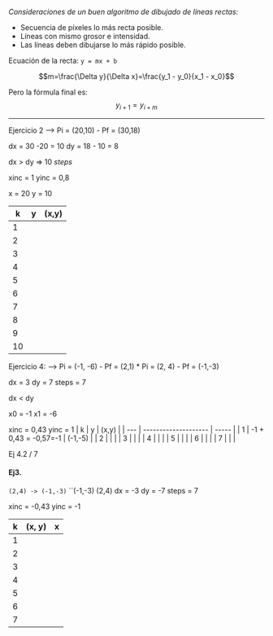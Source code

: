 
*Consideraciones de un buen algoritmo de dibujado de líneas rectas:*
* Secuencia de píxeles lo más recta posible.
* Líneas con mismo grosor e intensidad.
* Las líneas deben dibujarse lo más rápido posible. 

Ecuación de la recta: ``y = mx + b`` 

$$m=\frac{\Delta y}{\Delta x}=\frac{y_1 - y_0}{x_1 - x_0}$$

Pero la fórmula final es:
$$y_{i+1} = y_{i + m}$$

----
Ejercicio 2 --> Pi = (20,10) - Pf = (30,18)

dx = 30 -20 = 10
dy = 18 - 10 = 8

dx > dy => 10 *steps*

xinc = 1
yinc = 0,8

x = 20
y = 10

| k   | y   | (x,y) |
| --- | --- | ----- |
| 1   |     |       |
| 2   |     |       |
| 3   |     |       |
| 4   |     |       |
| 5   |     |       |
| 6   |     |       |
| 7   |     |       |
| 8   |     |       |
| 9   |     |       |
| 10  |     |       |


Ejercicio 4:
--> Pi = (-1, -6) - Pf = (2,1) * Pi = (2, 4) - Pf = (-1,-3)

dx = 3
dy = 7
steps = 7

dx < dy 

x0 = -1
x1 = -6

xinc = 0,43
yinc = 1
| k   | y                    | (x,y) |
| --- | -------------------- | ----- |
| 1   | -1 + 0,43 = -0,57=-1 |  (-1,-5)     |
| 2   |                      |       |
| 3   |                      |       |
| 4   |                      |       |
| 5   |                      |       |
| 6   |                      |       |
| 7   |                      |       |

Ej 4.2 / 7

#### Ej3.

``(2,4) -> (-1,-3)``
``(-1,-3) (2,4)
dx = -3
dy = -7
	steps = 7

xinc = -0,43
yinc = -1

| k   | (x, y) | x   |
| --- | ----- | --- |
| 1   |       |     |
| 2   |       |     |
| 3   |       |     |
| 4   |       |     |
| 5   |       |     |
| 6   |       |     |
| 7   |       ||

